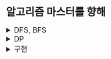 # 알고리즘 마스터를 향해

<details>
<summary style="font-size: 20px">DFS, BFS</summary>
<div markdown="1">

|     날짜     |          단계          |                      백준 링크                       |                                   github 링크                                   |   메모리   |  시간   |
|:----------:|:--------------------:|:------------------------------------------------:|:-----------------------------------------------------------------------------:|:-------:|:-----:|
| 2023-06-07 | ![](TIER_IMG/S1.svg) |   [2667](https://www.acmicpc.net/problem/2667)   | [단지번호붙이기](https://github.com/gyur1kim/BOJ/blob/master/DFS%20BFS/2667_단지번호붙이기) | 10668KB | 124ms |
| 2023-06-11 | ![](TIER_IMG/G5.svg) | [7569](https://www.acmicpc.net/problem/7569) |   [토마토](https://github.com/gyur1kim/BOJ/blob/master/DFS%20BFS/7569_토마토)   | 141464KB | 848ms  |

</div>
</details>

<details>
<summary style="font-size: 20px">DP</summary>
<div markdown="1">

|     날짜     |          단계           |                     백준 링크                      |                                            github 링크                                             |  메모리   |  시간   |
|:----------:|:---------------------:|:----------------------------------------------:|:------------------------------------------------------------------------------------------------:|:------:|:-----:|
| 2023-05-13 | ![](TIER_IMG/B1.svg)  | [24416](https://www.acmicpc.net/problem/24416) | [피보나치 수 1](https://github.com/gyur1kim/BOJ/blob/master/DP/24416_알고리즘%20수업%20-%20피보나치%20수%201.js) | 9572KB | 124ms |
| 2023-05-13 | ![](TIER_IMG/S3.svg)  |  [9461](https://www.acmicpc.net/problem/9461)  |            [파도반 수열](https://github.com/gyur1kim/BOJ/blob/master/DP/9461_파도반%20수열.js)             | 9620KB | 116ms |
| 2023-05-24 | ![](TIER_IMG/S3.svg)  |  [1463](https://www.acmicpc.net/problem/1463)  |            [1로 만들기](https://github.com/gyur1kim/BOJ/blob/master/DP/1463_1로%20만들기.js)             |44560KB | 244ms |
| 2023-05-29 | ![](TIER_IMG/S3.svg)  |  [9095](https://www.acmicpc.net/problem/9095)  |   [1, 2, 3 더하기](https://github.com/gyur1kim/BOJ/blob/master/DP/9095_1%2C%202%2C%203%20더하기.js)    | 9364KB | 120ms |
| 2023-05-31 | ![](TIER_IMG/S3.svg)  | [11726](https://www.acmicpc.net/problem/11726) |           [2×n 타일링](https://github.com/gyur1kim/BOJ/blob/master/DP/11726_2×n%20타일링.js)           |   9660KB   | 188ms |
| 2023-06-02 | ![](TIER_IMG/S1.svg)  |  [1149](https://www.acmicpc.net/problem/1149)  |              [RGB 거리](https://github.com/gyur1kim/BOJ/blob/master/DP/1149_RGB%20거리)              | 9688KB | 128ms |
| 2023-06-03 | ![](TIER_IMG/S3.svg)  | [11727](https://www.acmicpc.net/problem/11727) |         [2×n 타일링 2](https://github.com/gyur1kim/BOJ/blob/master/DP/11727_2×n%20타일링%202)          | 9652KB | 200ms |
| 2023-06-06 | ![](TIER_IMG/G5.svg)  |  [2293](https://www.acmicpc.net/problem/2293)  |                [동전 1](https://github.com/gyur1kim/BOJ/blob/master/DP/2293_동전%201)                | 116200KB | 140ms |

</div>
</details>

<details>
<summary style="font-size: 20px">구현</summary>
<div markdown="1">

|     날짜     |          단계          |                     백준 링크                      |                                   github 링크                                    |   메모리    |  시간   |
|:----------:|:--------------------:|:----------------------------------------------:|:------------------------------------------------------------------------------:|:--------:|:-----:|
| 2023-06-13 | ![](TIER_IMG/G4.svg) | [14502](https://www.acmicpc.net/problem/14502) |        [연구소](https://github.com/gyur1kim/BOJ/blob/master/구현/14502_연구소)         | 16472KB  | 928ms |
| 2023-06-18 | ![](TIER_IMG/S4.svg) | [18110](https://www.acmicpc.net/problem/18110) | [solved.ac](https://github.com/gyur1kim/BOJ/blob/master/구현/18110_solved.ac.js) | 	39884KB | 352ms |
| 2023-06-22 | ![](TIER_IMG/G5.svg) | [15686](https://www.acmicpc.net/problem/15686) |     [치킨 배달](https://github.com/gyur1kim/BOJ/blob/master/구현/15686_치킨%20배달)      | 	12648KB | 208ms |
| 2023-06-29 | ![](TIER_IMG/G5.svg) | [14503](https://www.acmicpc.net/problem/14503) |     [로봇 청소기](https://github.com/gyur1kim/BOJ/blob/master/구현/14503_로봇%20청소기)     | 	9384KB  | 128ms |

</div>
</details>
